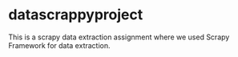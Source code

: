# datascrappyproject
This is a scrapy data extraction assignment where we used Scrapy Framework for data extraction.
